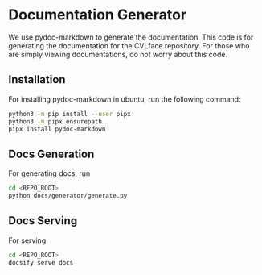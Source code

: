 # Documentation Generator

We use pydoc-markdown to generate the documentation. 
This code is for generating the documentation for the CVLface repository.
For those who are simply viewing documentations, do not worry about this code.

## Installation
For installing pydoc-markdown in ubuntu, run the following command:
```bash
python3 -m pip install --user pipx
python3 -m pipx ensurepath
pipx install pydoc-markdown
```

## Docs Generation
For generating docs, run
```bash
cd <REPO_ROOT>
python docs/generator/generate.py
```

## Docs Serving
For serving
```bash
cd <REPO_ROOT>
docsify serve docs
```
